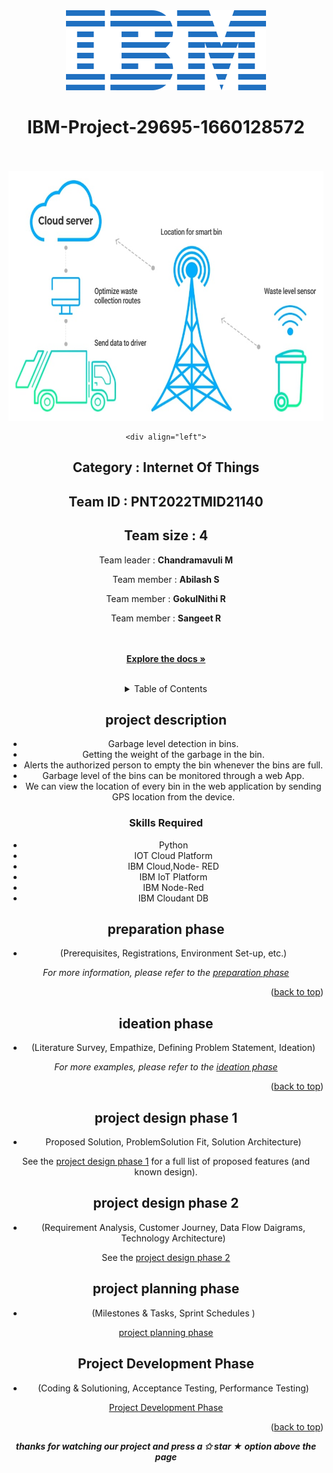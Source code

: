 <!-- Improved compatibility of back to top link: See: https://github.com/IBM-EPBL/IBM-Project-29695-1660128572 -->
<a name="readme-top"></a>
<!--
*** Thanks for checking out the Best-README-Template. If you have a suggestion
*** that would make this better, please fork the repo and create a pull request
*** or simply open an issue with the t  arhhdhgggggvhag "enhancement".
*** Don't forget to give the project a star!
*** Thanks again! Now go create something AMAZING! :D
-->



<!-- PROJECT SHIELDS -->
<!--
*** I'm using markdown "reference style" links for readability.
*** Reference links are enclosed in brackets [ ] instead of parentheses ( ).
*** See the bottom of this document for the declaration of the reference variables
*** for contributors-url, forks-url, etc. This is an optional, concise syntax you may use.
*** https://www.markdownguide.org/basic-syntax/#reference-style-links
-->




<!-- PROJECT LOGO -->
<br />
<br />
<div align="center">
<img src="https://github.com/Arunprasath2002/Smart-Waste-Management-System-For-Metropolitan-Cities/blob/main/IBM_logo.svg.png" alt="Logo" width="320" height="128" style="max-width: 100%;">
  </a>


  <h1 align="center">IBM-Project-29695-1660128572</h1>
  
  <br />
<br />
<div align="center">
<img src="https://github.com/Arunprasath2002/Smart-Waste-Management-System-For-Metropolitan-Cities/blob/main/smart%20waste%20management%20for%20metropolitan%20cities.jpg" alt="Logo" width="700" height="400" style="max-width: 100%;">
  </a>
 


    <div align="left">
   <h2>Category : <strong>Internet Of Things</strong> </h2>
  <h2>Team ID : <strong>PNT2022TMID21140</strong></h2>
  <h2>Team size : <strong>4</strong></h2>
      <p>Team leader : <strong>Chandramavuli M</strong></p>
      <p>Team member : <strong>Abilash S</strong></p>
      <p>Team member : <strong>GokulNithi R</strong></p>
      <p>Team member : <strong>Sangeet R</strong></p>
   <br />
    <br />
    <a href="https://github.com/IBM-EPBL/IBM-Project-29695-1660128572"><strong>Explore the docs »</strong></a>
    <br />
    <br />
   
  </p>
</div>



<!-- TABLE OF CONTENTS -->
<details>
  <summary>Table of Contents</summary>
  <ol>
    <li>
      <a href="#Project Description:">Project Description:t</a>
      <ul>
        <li><a href="#Skills Required:">Skills Required:</a></li>
      </ul>
    </li>
    <li>
      <a href="#preparation phase">Preparation Phase</a>
      </li>
    <li><a href="#ideation phase">Ideation Phase</a></li>
    <li><a href="#project design phase 1">Project Design Phase 1</a></li>
    <li><a href="#project design phase 2">Project Design Phase 2</a></li>
    <li><a href="#project planning phase">Project Planning Phase</a></li>
    <li><a href="#project development phase">Project Development Phase</a></li>
   </ol>
</details>



<!-- ABOUT THE PROJECT -->
## project description



* Garbage level detection in bins.
* Getting the weight of the garbage in the bin. 
* Alerts the authorized person to empty the bin whenever the bins are full.
* Garbage level of the bins can be monitored through a web App.
* We can view the location of every bin in the web application by sending GPS location from the device.




### Skills Required

* Python
* IOT Cloud Platform 
* IBM Cloud,Node- RED
* IBM IoT Platform
* IBM Node-Red
* IBM Cloudant DB




<!-- GETTING STARTED -->
## preparation phase

* (Prerequisites, Registrations,
Environment Set-up, etc.)

_For more information, please refer to the [preparation phase](https://github.com/IBM-EPBL/IBM-Project-29695-1660128572/tree/main/Ideation_Phase)_

<p align="right">(<a href="#readme-top">back to top</a>)</p>


<!-- USAGE EXAMPLES -->
## ideation phase

* (Literature
Survey, Empathize, Defining
Problem Statement, Ideation)

_For more examples, please refer to the [ideation phase](https://github.com/IBM-EPBL/IBM-Project-43114-1660713040/tree/main/Ideation%20Phase)_

<p align="right">(<a href="#readme-top">back to top</a>)</p>



<!-- ROADMAP -->
## project design phase 1

* Proposed Solution, ProblemSolution Fit, Solution Architecture)

See the [project design phase 1](https://github.com/IBM-EPBL/IBM-Project-29695-1660128572/tree/main/Project%20Design%20Phase%20-%20I) for a full list of proposed features (and known design).




<!-- CONTRIBUTING -->
## project design phase 2

* (Requirement Analysis, Customer
Journey, Data Flow Daigrams,
Technology Architecture)

See the [project design phase 2](https://github.com/IBM-EPBL/IBM-Project-29695-1660128572/tree/main/Project%20Design%20Phase%20-%20II)




<!-- LICENSE -->
## project planning phase

* (Milestones & Tasks, Sprint
Schedules )

 [project planning phase](https://github.com/IBM-EPBL/IBM-Project-29695-1660128572/tree/main/Project%20Planning%20Phase)








<!-- ACKNOWLEDGMENTS -->
## Project Development Phase

* (Coding & Solutioning, Acceptance
Testing, Performance Testing)

[Project Development Phase](https://github.com/IBM-EPBL/IBM-Project-29695-1660128572/tree/main/Project%20Development%20Phase)


<p align="right">(<a href="#readme-top">back to top</a>)</p>


<em><strong>thanks for watching our project and press a ✩ star ★ option above the page</strong></em>
